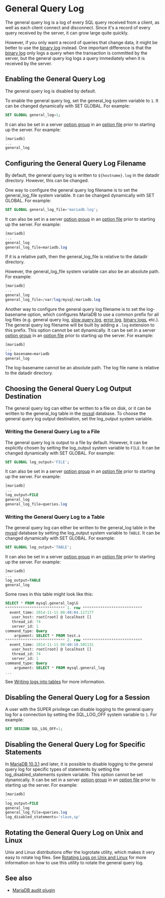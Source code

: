 # General Query Log

The general query log is a log of every SQL query received from a client, as well as each client connect and disconnect. Since it's a record of every query received by the server, it can grow large quite quickly.

However, if you only want a record of queries that change data, it might be better to use the [binary log](/mariadb-administration/server-monitoring-logs/binary-log/) instead. One important difference is that the [binary log](/mariadb-administration/server-monitoring-logs/binary-log/) only logs a query when the transaction is committed by the server, but the general query log logs a query immediately when it is received by the server.

## Enabling the General Query Log

The general query log is disabled by default.

To enable the general query log, set the <a undefined>general_log</a> system variable to `1`. It can be changed dynamically with <a undefined>SET GLOBAL</a>. For example:

```sql
SET GLOBAL general_log=1;
```

It can also be set in a server [option group](/kb/en/configuring-mariadb-with-option-files/#option-groups) in an [option file](/mariadb-administration/getting-installing-and-upgrading-mariadb/configuring-mariadb-with-option-files/) prior to starting up the server. For example:

```sql
[mariadb]
...
general_log
```

## Configuring the General Query Log Filename

By default, the general query log is written to `${hostname}.log` in the <a undefined>datadir</a> directory. However, this can be changed.

One way to configure the general query log filename is to set the <a undefined>general_log_file</a> system variable. It can be changed dynamically with <a undefined>SET GLOBAL</a>. For example:

```sql
SET GLOBAL general_log_file='mariadb.log';
```

It can also be set in a server [option group](/kb/en/configuring-mariadb-with-option-files/#option-groups) in an [option file](/mariadb-administration/getting-installing-and-upgrading-mariadb/configuring-mariadb-with-option-files/) prior to starting up the server. For example:

```sql
[mariadb]
...
general_log
general_log_file=mariadb.log
```

If it is a relative path, then the <a undefined>general_log_file</a> is relative to the <a undefined>datadir</a> directory.

However, the <a undefined>general_log_file</a> system variable can also be an absolute path. For example:

```sql
[mariadb]
...
general_log
general_log_file=/var/log/mysql/mariadb.log
```

Another way to configure the general query log filename is to set the <a undefined>log-basename</a> option, which configures MariaDB to use a common prefix for all log files (e.g. general query log, [slow query log](/mariadb-administration/server-monitoring-logs/slow-query-log/), [error log](/mariadb-administration/server-monitoring-logs/error-log/), [binary logs](/mariadb-administration/server-monitoring-logs/binary-log/), etc.). The general query log filename will be built by adding a `.log` extension to this prefix. This option cannot be set dynamically. It can be set in a server [option group](/kb/en/configuring-mariadb-with-option-files/#option-groups) in an [option file](/mariadb-administration/getting-installing-and-upgrading-mariadb/configuring-mariadb-with-option-files/) prior to starting up the server. For example:

```sql
[mariadb]
...
log-basename=mariadb
general_log
```

The <a undefined>log-basename</a> cannot be an absolute path. The log file name is relative to the <a undefined>datadir</a> directory.

## Choosing the General Query Log Output Destination

The general query log can either be written to a file on disk, or it can be written to the <a undefined>general_log</a> table in the [mysql](/sql-statements-structure/sql-statements/administrative-sql-statements/system-tables/the-mysql-database-tables/) database. To choose the general query log output destination, set the <a undefined>log_output</a> system variable.

### Writing the General Query Log to a File

The general query log is output to a file by default. However, it can be explicitly chosen by setting the <a undefined>log_output</a> system variable to `FILE`. It can be changed dynamically with <a undefined>SET GLOBAL</a>. For example:

```sql
SET GLOBAL log_output='FILE';
```

It can also be set in a server [option group](/kb/en/configuring-mariadb-with-option-files/#option-groups) in an [option file](/mariadb-administration/getting-installing-and-upgrading-mariadb/configuring-mariadb-with-option-files/) prior to starting up the server. For example:

```sql
[mariadb]
...
log_output=FILE
general_log
general_log_file=queries.log
```

### Writing the General Query Log to a Table

The general query log can either be written to the <a undefined>general_log</a> table in the [mysql](/sql-statements-structure/sql-statements/administrative-sql-statements/system-tables/the-mysql-database-tables/) database by setting the <a undefined>log_output</a> system variable to `TABLE`. It can be changed dynamically with <a undefined>SET GLOBAL</a>. For example:

```sql
SET GLOBAL log_output='TABLE';
```

It can also be set in a server [option group](/kb/en/configuring-mariadb-with-option-files/#option-groups) in an [option file](/mariadb-administration/getting-installing-and-upgrading-mariadb/configuring-mariadb-with-option-files/) prior to starting up the server. For example:

```sql
[mariadb]
...
log_output=TABLE
general_log
```

Some rows in this table might look like this:

```sql
SELECT * FROM mysql.general_log\G
*************************** 1. row ***************************
  event_time: 2014-11-11 08:40:04.117177
   user_host: root[root] @ localhost []
   thread_id: 74
   server_id: 1
command_type: Query
    argument: SELECT * FROM test.s
*************************** 2. row ***************************
  event_time: 2014-11-11 08:40:10.501131
   user_host: root[root] @ localhost []
   thread_id: 74
   server_id: 1
command_type: Query
    argument: SELECT * FROM mysql.general_log
...
```

See [Writing logs into tables](/mariadb-administration/server-monitoring-logs/writing-logs-into-tables/) for more information.

## Disabling the General Query Log for a Session

A user with the <a undefined>SUPER</a> privilege can disable logging to the general query log for a connection by setting the <a undefined>SQL_LOG_OFF</a> system variable to `1`. For example:

```sql
SET SESSION SQL_LOG_OFF=1;
```

## Disabling the General Query Log for Specific Statements

In [MariaDB 10.3.1](/kb/en/mariadb-1031-release-notes/) and later, it is possible to disable logging to the general query log for specific types of statements by setting the <a undefined>log_disabled_statements</a> system variable. This option cannot be set dynamically. It can be set in a server [option group](/kb/en/configuring-mariadb-with-option-files/#option-groups) in an [option file](/mariadb-administration/getting-installing-and-upgrading-mariadb/configuring-mariadb-with-option-files/) prior to starting up the server. For example:

```sql
[mariadb]
...
log_output=FILE
general_log
general_log_file=queries.log
log_disabled_statements='slave,sp'
```

## Rotating the General Query Log on Unix and Linux

Unix and Linux distributions offer the <a undefined>logrotate</a> utility, which makes it very easy to rotate log files. See [Rotating Logs on Unix and Linux](/mariadb-administration/server-monitoring-logs/rotating-logs-on-unix-and-linux/) for more information on how to use this utility to rotate the general query log.

## See also

- [MariaDB audit plugin](/kb/en/server_audit-mariadb-audit-plugin/)